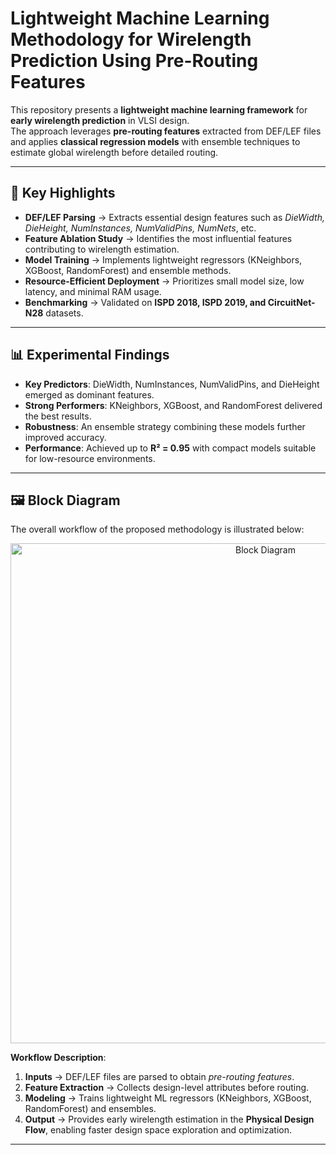 # Lightweight Machine Learning Methodology for Wirelength Prediction Using Pre-Routing Features

This repository presents a **lightweight machine learning framework** for **early wirelength prediction** in VLSI design.  
The approach leverages **pre-routing features** extracted from DEF/LEF files and applies **classical regression models** with ensemble techniques to estimate global wirelength before detailed routing.  

---

## 🚀 Key Highlights
- **DEF/LEF Parsing** → Extracts essential design features such as *DieWidth, DieHeight, NumInstances, NumValidPins, NumNets*, etc.  
- **Feature Ablation Study** → Identifies the most influential features contributing to wirelength estimation.  
- **Model Training** → Implements lightweight regressors (KNeighbors, XGBoost, RandomForest) and ensemble methods.  
- **Resource-Efficient Deployment** → Prioritizes small model size, low latency, and minimal RAM usage.  
- **Benchmarking** → Validated on **ISPD 2018, ISPD 2019, and CircuitNet-N28** datasets.  

---

## 📊 Experimental Findings
- **Key Predictors**: DieWidth, NumInstances, NumValidPins, and DieHeight emerged as dominant features.  
- **Strong Performers**: KNeighbors, XGBoost, and RandomForest delivered the best results.  
- **Robustness**: An ensemble strategy combining these models further improved accuracy.  
- **Performance**: Achieved up to **R² = 0.95** with compact models suitable for low-resource environments.  

---

## 🖼️ Block Diagram

The overall workflow of the proposed methodology is illustrated below:

<p align="center">
  <img src="figures/flow.png" alt="Block Diagram" width="800"/>
</p>

**Workflow Description**:  
1. **Inputs** → DEF/LEF files are parsed to obtain *pre-routing features*.  
2. **Feature Extraction** → Collects design-level attributes before routing.  
3. **Modeling** → Trains lightweight ML regressors (KNeighbors, XGBoost, RandomForest) and ensembles.  
4. **Output** → Provides early wirelength estimation in the **Physical Design Flow**, enabling faster design space exploration and optimization.  

---
